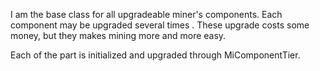 I am the base class for all upgradeable miner's components. Each component may be upgraded several times . These upgrade costs some money, but  they makes mining more and more easy.

Each of the part is initialized and upgraded through MiComponentTier.
